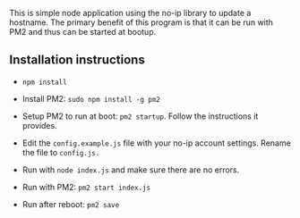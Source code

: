 This is simple node application using the no-ip library to update a hostname.
The primary benefit of this program is that it can be run with PM2 and thus can
be started at bootup.

## Installation instructions

* `npm install`

* Install PM2: `sudo npm install -g pm2`

* Setup PM2 to run at boot: `pm2 startup`. Follow the instructions it provides.

* Edit the `config.example.js` file with your no-ip account settings. Rename
the file to `config.js.`

* Run with `node index.js` and make sure there are no errors.

* Run with PM2: `pm2 start index.js`

* Run after reboot: `pm2 save`
